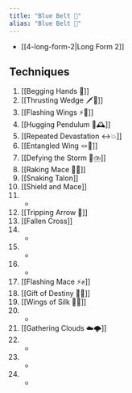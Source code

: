 ```yaml
---
title: "Blue Belt 🔵"
alias: "Blue Belt 🔵"
---
```

- [[4-long-form-2|Long Form 2]]
## Techniques
1. [[Begging Hands 🤲]]
2. [[Thrusting Wedge 🗡️🔼]]
3. [[Flashing Wings ⚡🪽]]
4. [[Hugging Pendulum 🤗🕰️]]
5. [[Repeated Devastation ↔️💥]]
6. [[Entangled Wing 🪢🪽]]
7. [[Defying the Storm 🚧⛈️]]
8. [[Raking Mace 🧹✊]]
9. [[Snaking Talon]]
10. [[Shield and Mace]]
11. -
12. [[Tripping Arrow 🏹]]
13. [[Fallen Cross]]
14. -
15. -
16. -
17. [[Flashing Mace ⚡✊]]
18. [[Gift of Destiny 🎁🔮]]
19. [[Wings of Silk 🪽🧵]]
20. -
21. [[Gathering Clouds ☁️🌩️]]
22. -
23. -
24. -
